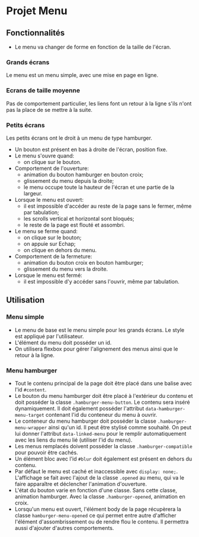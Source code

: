 # Projet Menu

## Fonctionnalités
- Le menu va changer de forme en fonction de la taille de l'écran.
### Grands écrans
Le menu est un menu simple, avec une mise en page en ligne.
### Ecrans de taille moyenne
Pas de comportement particulier, les liens font un retour à la ligne s'ils n'ont pas la place de se mettre à la suite.
### Petits écrans
Les petits écrans ont le droit à un menu de type hamburger.
- Un bouton est présent en bas à droite de l'écran, position fixe.
- Le menu s'ouvre quand:
    - on clique sur le bouton.
- Comportement de l'ouverture:
    - animation du bouton hamburger en bouton croix;
    - glissement du menu depuis la droite;
    - le menu occupe toute la hauteur de l'écran et une partie de la largeur.
- Lorsque le menu est ouvert:
    - il est impossible d'accéder au reste de la page sans le fermer, même par tabulation;
    - les scrolls vertical et horizontal sont bloqués;
    - le reste de la page est flouté et assombri.
- Le menu se ferme quand:
    - on clique sur le bouton;
    - on appuie sur Echap;
    - on clique en dehors du menu.
- Comportement de la fermeture:
    - animation du bouton croix en bouton hamburger;
    - glissement du menu vers la droite.
- Lorsque le menu est fermé:
    - il est impossible d'y accéder sans l'ouvrir, même par tabulation.

## Utilisation
### Menu simple
- Le menu de base est le menu simple pour les grands écrans. Le style est appliqué par l'utilisateur.
- L'élément du menu doit posséder un id.
- On utilisera flexbox pour gérer l'alignement des menus ainsi que le retour à la ligne.
### Menu hamburger
- Tout le contenu principal de la page doit être placé dans une balise avec l'id `#content`.
- Le bouton du menu hamburger doit être placé à l'extérieur du contenu et doit posséder la classe `.hamburger-menu-button`. Le contenu sera inséré dynamiquement. Il doit également posséder l'attribut `data-hamburger-menu-target` contenant l'id du conteneur du menu à ouvrir.
- Le conteneur du menu hamburger doit posséder la classe `.hamburger-menu-wrapper` ainsi qu'un id. Il peut être stylisé comme souhaité. On peut lui donner l'attribut `data-linked-menu` pour le remplir automatiquement avec les liens du menu lié (utiliser l'id du menu).
- Les menus remplacés doivent posséder la classe `.hamburger-compatible` pour pouvoir être cachés.
- Un élément bloc avec l'id `#blur` doit également est présent en dehors du contenu.
- Par défaut le menu est caché et inaccessible avec `display: none;`. L'affichage se fait avec l'ajout de la classe `.opened` au menu, qui va le faire apparaître et déclencher l'animation d'ouverture.
- L'état du bouton varie en fonction d'une classe. Sans cette classe, animation hamburger. Avec la classe `.hamburger-opened`, animation en croix.
- Lorsqu'un menu est ouvert, l'élément body de la page récupèrera la classe `hamburger-menu-opened` ce qui permet entre autre d'afficher l'élément d'assombrissement ou de rendre flou le contenu. Il permettra aussi d'ajouter d'autres comportements.
